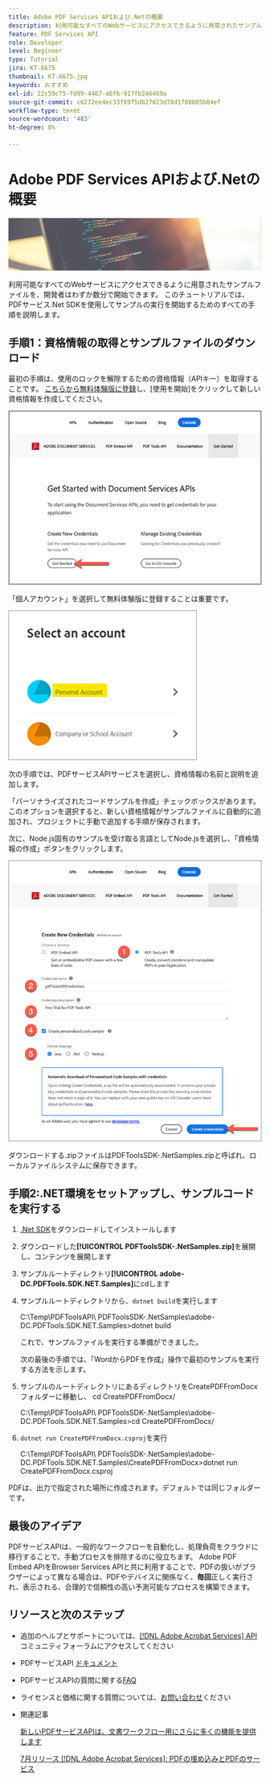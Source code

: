 ```yaml
---
title: Adobe PDF Services APIおよび.Netの概要
description: 利用可能なすべてのWebサービスにアクセスできるように用意されたサンプルファイルを、開発者はわずか数分で開始できます
feature: PDF Services API
role: Developer
level: Beginner
type: Tutorial
jira: KT-6675
thumbnail: KT-6675.jpg
keywords: おすすめ
exl-id: 22c59c75-fd99-4467-a6f6-917fb246469a
source-git-commit: c6272ee4ec33f89f5db27023d78d1f08005b04ef
workflow-type: tm+mt
source-wordcount: '483'
ht-degree: 0%

---
```


# Adobe PDF Services APIおよび.Netの概要

![PDFのヒーロー画像の作成](assets/GettingStartedJava_hero.jpg)

利用可能なすべてのWebサービスにアクセスできるように用意されたサンプルファイルを、開発者はわずか数分で開始できます。 このチュートリアルでは、PDFサービス.Net SDKを使用してサンプルの実行を開始するためのすべての手順を説明します。

## 手順1：資格情報の取得とサンプルファイルのダウンロード

最初の手順は、使用のロックを解除するための資格情報（APIキー）を取得することです。 [こちらから無料体験版に登録](https://www.adobe.io/apis/documentcloud/dcsdk/gettingstarted.html)し、[使用を開始]をクリックして新しい資格情報を作成してください。

![手順 1](assets/GettingStartedJava_step1.png)

「個人アカウント」を選択して無料体験版に登録することは重要です。

![個人](assets/GettingStartedJava_personal.png)

次の手順では、PDFサービスAPIサービスを選択し、資格情報の名前と説明を追加します。

「パーソナライズされたコードサンプルを作成」チェックボックスがあります。 このオプションを選択すると、新しい資格情報がサンプルファイルに自動的に追加され、プロジェクトに手動で追加する手順が保存されます。

次に、Node.js固有のサンプルを受け取る言語としてNode.jsを選択し、「資格情報の作成」ボタンをクリックします。

![資格情報](assets/GettingStartedJava_credentials.png)

ダウンロードする.zipファイルはPDFToolsSDK-.NetSamples.zipと呼ばれ、ローカルファイルシステムに保存できます。

## 手順2:.NET環境をセットアップし、サンプルコードを実行する

1. [.Net SDK](https://dotnet.microsoft.com/learn/dotnet/hello-world-tutorial/install)をダウンロードしてインストールします
1. ダウンロードした&#x200B;**[!UICONTROL PDFToolsSDK-.NetSamples.zip]**&#x200B;を展開し、コンテンツを展開します
1. サンプルルートディレクトリ&#x200B;**[!UICONTROL adobe-DC.PDFTools.SDK.NET.Samples]**&#x200B;にcdします
1. サンプルルートディレクトリから、`dotnet build`を実行します

   C:\Temp\PDFToolsAPI\ PDFToolsSDK-.NetSamples\adobe-DC.PDFTools.SDK.NET.Samples>dotnet build

   これで、サンプルファイルを実行する準備ができました。

   次の最後の手順では、「WordからPDFを作成」操作で最初のサンプルを実行する方法を示します。

1. サンプルのルートディレクトリにあるディレクトリをCreatePDFFromDocxフォルダーに移動し、 cd CreatePDFFromDocx/

   C:\Temp\PDFToolsAPI\ PDFToolsSDK-.NetSamples\adobe-DC.PDFTools.SDK.NET.Samples>cd CreatePDFFromDocx/

1. `dotnet run CreatePDFFromDocx.csproj`を実行

   C:\Temp\PDFToolsAPI\ PDFToolsSDK-.NetSamples\adobe-DC.PDFTools.SDK.NET.Samples\CreatePDFFromDocx>dotnet run CreatePDFFromDocx.csproj

PDFは、出力で指定された場所に作成されます。デフォルトでは同じフォルダーです。

## 最後のアイデア

PDFサービスAPIは、一般的なワークフローを自動化し、処理負荷をクラウドに移行することで、手動プロセスを排除するのに役立ちます。 Adobe PDF Embed APIをBrowser Services APIと共に利用することで、PDFの扱いがブラウザーによって異なる場合は、PDFやデバイスに関係なく、**毎回**&#x200B;正しく実行され、表示される、合理的で信頼性の高い予測可能なプロセスを構築できます。

## リソースと次のステップ

* 追加のヘルプとサポートについては、[[!DNL Adobe Acrobat Services] API](https://community.adobe.com/t5/document-cloud-sdk/bd-p/Document-Cloud-SDK?page=1&amp;sort=latest_replies&amp;filter=all)コミュニティフォーラムにアクセスしてください

* PDFサービスAPI [ドキュメント](https://www.adobe.com/go/pdftoolsapi_doc)

* PDFサービスAPIの質問に関する[FAQ](https://community.adobe.com/t5/contentarchivals/contentarchivedpage/message-uid/10726197)

* ライセンスと価格に関する質問については、[お問い合わせ](https://www.adobe.com/go/pdftoolsapi_requestform)ください

* 関連記事

  [新しいPDFサービスAPIは、文書ワークフロー用にさらに多くの機能を提供します](https://community.adobe.com/t5/acrobat-services-api-discussions/new-pdf-tools-api-brings-more-capabilities-for-document-services/m-p/11294170)

  [7月リリース [!DNL Adobe Acrobat Services]: PDFの埋め込みとPDFのサービス](https://medium.com/adobetech/july-release-of-adobe-document-services-pdf-embed-and-pdf-tools-17211bf7776d)
